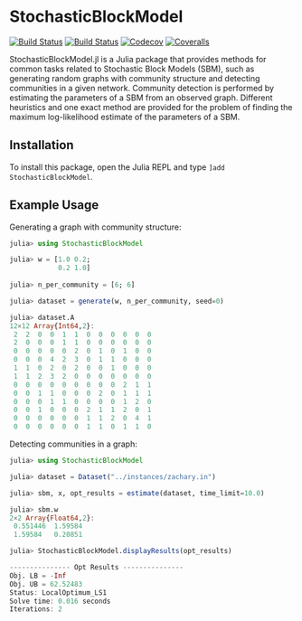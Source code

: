 # StochasticBlockModel

[![Build Status](https://travis-ci.com/BSAraujo/StochasticBlockModel.jl.svg?branch=master)](https://travis-ci.com/BSAraujo/StochasticBlockModel.jl)
[![Build Status](https://ci.appveyor.com/api/projects/status/github/BSAraujo/StochasticBlockModel.jl?svg=true)](https://ci.appveyor.com/project/BSAraujo/StochasticBlockModel-jl)
[![Codecov](https://codecov.io/gh/BSAraujo/StochasticBlockModel.jl/branch/master/graph/badge.svg)](https://codecov.io/gh/BSAraujo/StochasticBlockModel.jl)
[![Coveralls](https://coveralls.io/repos/github/BSAraujo/StochasticBlockModel.jl/badge.svg?branch=master)](https://coveralls.io/github/BSAraujo/StochasticBlockModel.jl?branch=master)


StochasticBlockModel.jl is a Julia package that provides methods for common tasks related to Stochastic Block Models (SBM), such as generating random graphs with community structure and detecting communities in a given network. Community detection is performed by estimating the parameters of a SBM from an observed graph. Different heuristics and one exact method are provided for the problem of finding the maximum log-likelihood estimate of the parameters of a SBM.


## Installation

To install this package, open the Julia REPL and type `]add StochasticBlockModel`.

## Example Usage

Generating a graph with community structure:

```julia
julia> using StochasticBlockModel

julia> w = [1.0 0.2;
            0.2 1.0]
            
julia> n_per_community = [6; 6]

julia> dataset = generate(w, n_per_community, seed=0)

julia> dataset.A
12×12 Array{Int64,2}:
 2  2  0  0  1  1  0  0  0  0  0  0
 2  0  0  0  1  1  0  0  0  0  0  0
 0  0  0  0  0  2  0  1  0  1  0  0
 0  0  0  4  2  3  0  1  1  0  0  0
 1  1  0  2  0  2  0  0  1  0  0  0
 1  1  2  3  2  0  0  0  0  0  0  0
 0  0  0  0  0  0  0  0  0  2  1  1
 0  0  1  1  0  0  0  2  0  1  1  1
 0  0  0  1  1  0  0  0  0  1  2  0
 0  0  1  0  0  0  2  1  1  2  0  1
 0  0  0  0  0  0  1  1  2  0  4  1
 0  0  0  0  0  0  1  1  0  1  1  0
```

Detecting communities in a graph:

```julia
julia> using StochasticBlockModel

julia> dataset = Dataset("../instances/zachary.in")

julia> sbm, x, opt_results = estimate(dataset, time_limit=10.0)

julia> sbm.w
2×2 Array{Float64,2}:
 0.551446  1.59584
 1.59584   0.20851

julia> StochasticBlockModel.displayResults(opt_results)

--------------- Opt Results ---------------
Obj. LB = -Inf
Obj. UB = 62.52483
Status: LocalOptimum_LS1
Solve time: 0.016 seconds
Iterations: 2
```


